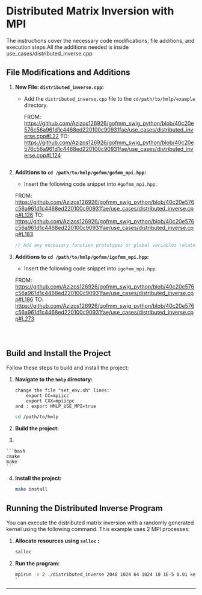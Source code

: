 # Distributed Matrix Inversion with MPI

The instructions cover the necessary code modifications, file additions, and execution steps.All the additions needed is inside use_cases/distributed_inverse.cpp

## File Modifications and Additions
1. **New File: `distributed_inverse.cpp`:**

    - Add the `distributed_inverse.cpp` file to the `cd/path/to/hmlp/example` directory.

      FROM:  https://github.com/Azizos126926/gofmm_swig_python/blob/40c20e576c56a961d1c4468ed220100c90931fae/use_cases/distributed_inverse.cpp#L22
      TO: https://github.com/Azizos126926/gofmm_swig_python/blob/40c20e576c56a961d1c4468ed220100c90931fae/use_cases/distributed_inverse.cpp#L124
    ```

2. **Additions to `cd /path/to/hmlp/gofmm/gofmm_mpi.hpp`:**
    - Insert the following code snippet into `#gofmm_mpi.hpp`:
    
    FROM: https://github.com/Azizos126926/gofmm_swig_python/blob/40c20e576c56a961d1c4468ed220100c90931fae/use_cases/distributed_inverse.cpp#L126
    TO: https://github.com/Azizos126926/gofmm_swig_python/blob/40c20e576c56a961d1c4468ed220100c90931fae/use_cases/distributed_inverse.cpp#L183
    ```cpp
    // Add any necessary function prototypes or global variables related to the distributed inverse computation here.
    ```

3. **Additions to `cd /path/to/hmlp/gofmm/igofmm_mpi.hpp`:**
    - Insert the following code snippet into `igofmm_mpi.hpp`:

    FROM: https://github.com/Azizos126926/gofmm_swig_python/blob/40c20e576c56a961d1c4468ed220100c90931fae/use_cases/distributed_inverse.cpp#L186
    TO: https://github.com/Azizos126926/gofmm_swig_python/blob/40c20e576c56a961d1c4468ed220100c90931fae/use_cases/distributed_inverse.cpp#L273
    ```



## Build and Install the Project

Follow these steps to build and install the project:

1. **Navigate to the `hmlp` directory:**
    ```
    change the file "set_env.sh" lines:
        export CC=mpiicc
        export CXX=mpiicpc
    and : export HMLP_USE_MPI=true
   ```
    ```bash
    cd /path/to/hmlp
    ```

2. **Build the project:**
3. 

    ```bash
    cmake
    make
    ```

4. **Install the project:**

    ```bash
    make install
    ```

## Running the Distributed Inverse Program

You can execute the distributed matrix inversion with a randomly generated kernel using the following command. This example uses 2 MPI processes:

1. **Allocate resources using `salloc` :**

    ```bash
    salloc 
    ```

2. **Run the program:**

    ```bash
    mpirun -n 2 ./distributed_inverse 2048 1024 64 1024 10 1E-5 0.01 kernel testsuit
    `

---
